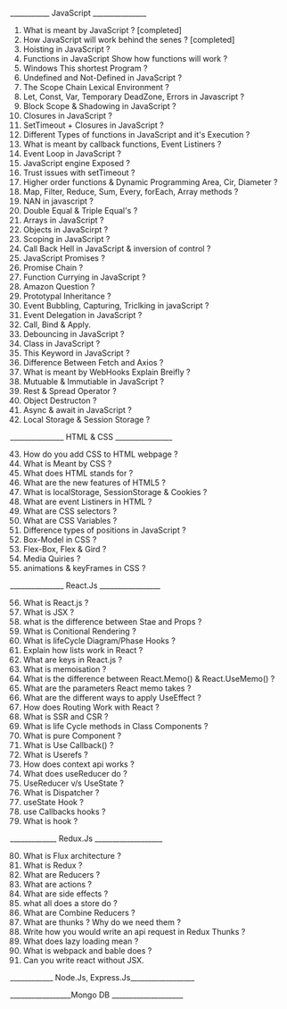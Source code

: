 ___________ JavaScript _______________

1. What is meant by JavaScript ?  [completed]
2. How JavaScript will work behind the senes ? [completed] 
3. Hoisting in JavaScript ?
4. Functions in JavaScript Show how functions will work ?
5. Windows This shortest Program ?
6. Undefined and Not-Defined in JavaScript ?
7. The Scope Chain Lexical Environment ?
8. Let, Const, Var, Temporary DeadZone, Errors in Javascript ?
9. Block Scope & Shadowing in JavaScript ?
10. Closures in JavaScript ?
11. SetTimeout + Closures in JavaScript ?
12. Different Types of functions in JavaScript and it's Execution ?
13. What is meant by callback functions, Event Listiners ?
14. Event Loop in JavaScript ?
15. JavaScript engine Exposed ?
16. Trust issues with setTimeout ?
17. Higher order functions & Dynamic Programming Area, Cir, Diameter ?
18. Map, Filter, Reduce, Sum, Every, forEach, Array methods ?
19. NAN in javascript ?
20. Double Equal & Triple Equal's ?
21. Arrays in JavaScript ?
22. Objects in JavaScirpt ?
23. Scoping in JavaScript ?
24. Call Back Hell in JavaScript & inversion of control ?
25. JavaScript Promises ?
26. Promise Chain ?
27. Function Currying in JavaScript ?
28. Amazon Question ?
29. Prototypal Inheritance ?
30. Event Bubbling, Capturing, Triclking in javaScript ?
31. Event Delegation in JavaScript ?
32. Call, Bind & Apply. 
33. Debouncing in JavaScript ?
34. Class in JavaScript ?
35. This Keyword in JavaScript ?
36. Difference Between Fetch and Axios ?
37. What is meant by WebHooks Explain Breifly ?
38. Mutuable & Immutiable in JavaScript ?
39. Rest & Spread Operator ?
40. Object Destructon ?
41. Async & await in JavaScript ?
42. Local Storage & Session Storage ?


_______________ HTML & CSS ________________


43. How do you add CSS to HTML webpage ?
44. What is Meant by CSS ?
45. What does HTML stands for ?
46. What are the new features of HTML5 ?
47. What is localStorage, SessionStorage & Cookies ?
48. What are event Listiners in HTML ?
49. What are CSS selectors ?
50. What are CSS Variables ?
51. Difference types of positions in JavaScript ?
52. Box-Model in CSS ?
53. Flex-Box, Flex & Gird ?
54. Media Quiries ?
55. animations & keyFrames in CSS ?
    
_______________ React.Js _________________

56. What is React.js ?
57. What is JSX ?
58. what is the difference between Stae and Props ?
59. What is Conitional Rendering ?
60. What is lifeCycle Diagram/Phase Hooks ?
61. Explain how lists work in React ?
62. What are keys in React.js ?
63. What is memoisation ?
64. What is the difference between React.Memo() & React.UseMemo() ?
65. What are the parameters React memo takes ?
66. What are the different ways to apply UseEffect ?
67. How does Routing Work with React ?
68. What is SSR and CSR ?
69. What is life Cycle methods in Class Components ?
70. What is pure Component ?
71. What is Use Callback() ?
72. What is Userefs ?
73. How does context api works ?
74. What does useReducer do ?
75. UseReducer v/s UseState ?
76. What is Dispatcher ?
77. useState Hook ?
78. use Callbacks hooks ?
79. What is hook ?


_____________ Redux.Js ___________________

80. What is Flux architecture ?
81. What is Redux ?
82. What are Reducers ?
83. What are actions ?
84. What are side effects ?
85. what all does a store do ?
86. What are Combine Reducers ?
87. What are thunks ? Why do we need them ?
88. Write how you would write an api request in Redux Thunks ?
89. What does lazy loading mean ?
90. What is webpack and bable does ?
91. Can you write react without JSX.


____________ Node.Js, Express.Js__________________






_________________Mongo DB ____________________


